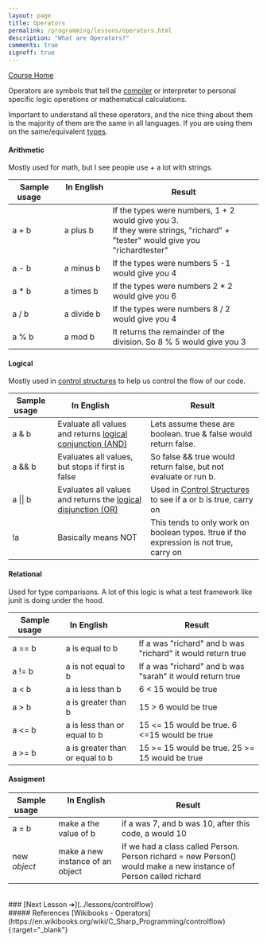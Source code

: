 ```yaml
---
layout: page
title: Operators
permalink: /programming/lessons/operators.html
description: "What are Operators?"
comments: true
signoff: true
---
```

[Course Home](../course)

Operators are symbols that tell the [compiler](../lessons/compilers) or interpreter to personal specific logic operations or mathematical calculations.

Important to understand all these operators, and the nice thing about them is the majority of them are the same in all languages. If you are using them on the same/equivalent [types](../lessons/types).

#### Arithmetic
Mostly used for math, but I see people use + a lot with strings.

| Sample usage &nbsp;&nbsp;&nbsp;&nbsp; | In English      &nbsp;&nbsp;&nbsp;&nbsp;&nbsp;&nbsp;&nbsp;&nbsp; | Result                     |
|------------------------|------------------|------------------------------------|
| a + b         | a plus b         | If the types were numbers, 1 + 2 would give you 3. <br>If they were strings, "richard" + "tester" would give you "richardtester" |
| a - b | a minus b | If the types were numbers 5 -1 would give you 4 |
| a * b | a times b | If the types were numbers 2 * 2 would give you 6 |
| a / b | a divide b | If the types were numbers 8 / 2 would give you 4 |
| a % b | a mod b | It returns the remainder of the division. So 8 % 5 would give you 3 |

#### Logical
Mostly used in [control structures](../lessons/controlstructures) to help us control the flow of our code.

| Sample usage &nbsp;&nbsp;&nbsp;&nbsp; | In English      &nbsp;&nbsp;&nbsp;&nbsp;&nbsp;&nbsp;&nbsp;&nbsp; | Result                     |
|------------------------|------------------|------------------------------------|
| a & b | Evaluate all values and returns [logical conjunction \(AND\)](https://en.wikipedia.org/wiki/Logical_conjunction) | Lets assume these are boolean. true & false would return false. <br>|
| a && b | Evaluates all values, but stops if first is false | So false && true would return false, but not evaluate or run b.
| a \|\| b | Evaluates all values and returns the [logical disjunction \(OR\)](https://en.wikipedia.org/wiki/en:Logical_disjunction) | Used in [Control Structures](../lessons/controlstructures) to see if a or b is true, carry on|
| !a | Basically means NOT | This tends to only work on boolean types. !true if the expression is not true, carry on|

#### Relational
Used for type comparisons. A lot of this logic is what a test framework like junit is doing under the hood.

| Sample usage &nbsp;&nbsp;&nbsp;&nbsp; | In English      &nbsp;&nbsp;&nbsp;&nbsp;&nbsp;&nbsp;&nbsp;&nbsp; | Result                     |
|------------------------|------------------|------------------------------------|
| a == b | a is equal to b | If a was "richard" and b was "richard" it would return true|
| a != b | a is not equal to b | If a was "richard" and b was "sarah" it would return true|
| a < b | a is less than b | 6 < 15 would be true|
| a > b | a is greater than b | 15 > 6 would be true|
| a <= b | a is less than or equal to b | 15 <= 15 would be true. 6 <=15 would be true|
| a >= b | a is greater than or equal to b | 15 >= 15 would be true. 25 >= 15 would be true|

#### Assigment

| Sample usage &nbsp;&nbsp;&nbsp;&nbsp; | In English      &nbsp;&nbsp;&nbsp;&nbsp;&nbsp;&nbsp;&nbsp;&nbsp; | Result                     |
|------------------------|------------------|------------------------------------|
| a = b | make a the value of b | if a was 7, and b was 10, after this code, a would 10 |
| new _object_ | make a new instance of an object | If we had a class called Person. Person richard = new Person() would make a new instance of Person called richard|

<br>
### [Next Lesson &#10132;](../lessons/controlflow)

<br>
##### References
[Wikibooks - Operators](https://en.wikibooks.org/wiki/C_Sharp_Programming/controlflow){:target="_blank"}